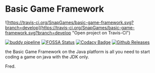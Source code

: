 # Basic Game Framework

![https://travis-ci.org/SnapGames/basic-game-framework.svg?branch=develop](https://travis-ci.org/SnapGames/basic-game-framework.svg?branch=develop "Open project on Travis-CI")

[![buddy pipeline](https://app.buddy.works/snapgames/basic-game-framework/pipelines/pipeline/155470/badge.svg?token=4df155595479af7dea413ea0c1d1f90219d384a3e89cf1ddd82b06e12b88a19d "buddy pipeline")](https://app.buddy.works/snapgames/basic-game-framework/pipelines/pipeline/155470)
[![FOSSA Status](https://app.fossa.io/api/projects/git%2Bgithub.com%2FSnapGames%2Fbasic-game-framework.svg?type=shield)](https://app.fossa.io/projects/git%2Bgithub.com%2FSnapGames%2Fbasic-game-framework/refs/branch/develophttps://app.fossa.io/projects/git%2B${project.git.hostname}%2Fsnapgames%2Fbasic-game-framework?ref=badge_shield)
[![Codacy Badge](https://api.codacy.com/project/badge/Grade/${project.codacity.token})](https://www.codacy.com/project/mcgivrer/GDJ106/dashboard?utm_source=github.com&amp;utm_medium=referral&amp;utm_content=snapgames/basic-game-framework&amp;utm_campaign=Badge_Grade_Dashboard)
[![Github Releases](https://img.shields.io/github/release/snapgames/basic-game-framework.svg)](https://github.com/snapgames/basic-game-framework/releases/tag/1.0.0)


the Basic Game Framework on the Java platform is all you need to start coding a game on java with the JDK only.

Fred.
